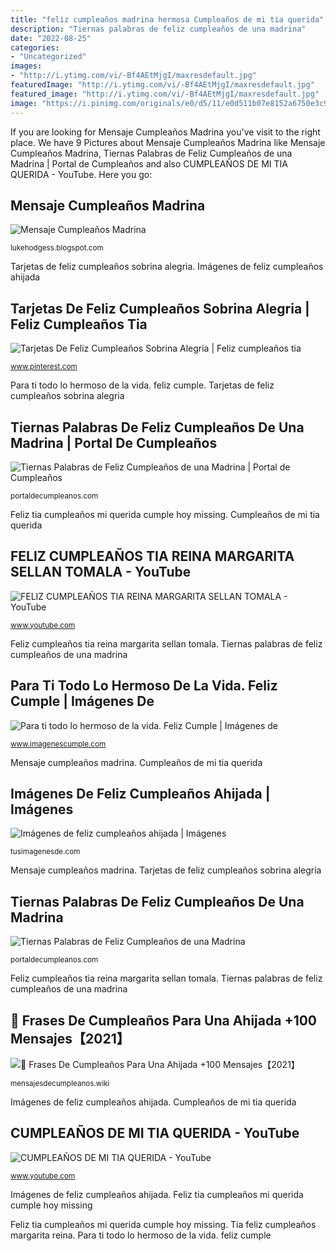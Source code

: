 ```yaml
---
title: "feliz cumpleaños madrina hermosa Cumpleaños de mi tia querida"
description: "Tiernas palabras de feliz cumpleaños de una madrina"
date: "2022-08-25"
categories:
- "Uncategorized"
images:
- "http://i.ytimg.com/vi/-Bf4AEtMjgI/maxresdefault.jpg"
featuredImage: "http://i.ytimg.com/vi/-Bf4AEtMjgI/maxresdefault.jpg"
featured_image: "http://i.ytimg.com/vi/-Bf4AEtMjgI/maxresdefault.jpg"
image: "https://i.pinimg.com/originals/e0/d5/11/e0d511b07e8152a6750e3c9d83499df0.jpg"
---
```


If you are looking for Mensaje Cumpleaños Madrina you've visit to the right place. We have 9 Pictures about Mensaje Cumpleaños Madrina like Mensaje Cumpleaños Madrina, Tiernas Palabras de Feliz Cumpleaños de una Madrina | Portal de Cumpleaños and also CUMPLEAÑOS DE MI TIA QUERIDA - YouTube. Here you go:

## Mensaje Cumpleaños Madrina

![Mensaje Cumpleaños Madrina](https://lh3.googleusercontent.com/proxy/qhuugvkCuER4yo3nr6tqPOFuaWQDvLwJWAila8t9c2FoggYRgSO0wDv_c3uc0rHaDF7RXL8LsUH1RaoSD_aZh52pNgZ_3Tbh60cNueDk9qok6W_Im5CKBWvuiup6A77ygz7i6OYJ4eONwVIK2Q=s0-d "Feliz cumpleaños tia reina margarita sellan tomala")

<small>lukehodgess.blogspot.com</small>

Tarjetas de feliz cumpleaños sobrina alegria. Imágenes de feliz cumpleaños ahijada

## Tarjetas De Feliz Cumpleaños Sobrina Alegria | Feliz Cumpleaños Tia

![Tarjetas De Feliz Cumpleaños Sobrina Alegria | Feliz cumpleaños tia](https://i.pinimg.com/originals/e0/d5/11/e0d511b07e8152a6750e3c9d83499df0.jpg "Sobrina cumpleaños feliz para frases tarjetas tarjeta sobrino cumple querida tia birthday happy comadre desde guardado el")

<small>www.pinterest.com</small>

Para ti todo lo hermoso de la vida. feliz cumple. Tarjetas de feliz cumpleaños sobrina alegria

## Tiernas Palabras De Feliz Cumpleaños De Una Madrina | Portal De Cumpleaños

![Tiernas Palabras de Feliz Cumpleaños de una Madrina | Portal de Cumpleaños](http://portaldecumpleanos.com/wp-content/uploads/2019/10/Linda-madrina.jpg "Tiernas palabras de feliz cumpleaños de una madrina")

<small>portaldecumpleanos.com</small>

Feliz tia cumpleaños mi querida cumple hoy missing. Cumpleaños de mi tia querida

## FELIZ CUMPLEAÑOS TIA REINA MARGARITA SELLAN TOMALA - YouTube

![FELIZ CUMPLEAÑOS TIA REINA MARGARITA SELLAN TOMALA - YouTube](https://i.ytimg.com/vi/vNXlvPKKJgY/maxresdefault.jpg "Feliz tia cumpleaños mi querida cumple hoy missing")

<small>www.youtube.com</small>

Feliz cumpleaños tia reina margarita sellan tomala. Tiernas palabras de feliz cumpleaños de una madrina

## Para Ti Todo Lo Hermoso De La Vida. Feliz Cumple | Imágenes De

![Para ti todo lo hermoso de la vida. Feliz Cumple | Imágenes de](https://4.bp.blogspot.com/-RdWcFL4mtSo/VWZb2y33pZI/AAAAAAAAdfE/sMY1jBqXIBw/s1600/frases%2Bde%2Bcumpleanos%2Bpara%2Bti%2Btarjeta.jpg "Tiernas palabras de feliz cumpleaños de una madrina")

<small>www.imagenescumple.com</small>

Mensaje cumpleaños madrina. Cumpleaños de mi tia querida

## Imágenes De Feliz Cumpleaños Ahijada | Imágenes

![Imágenes de feliz cumpleaños ahijada | Imágenes](http://tusimagenesde.com/wp-content/uploads/2016/07/feliz-cumpleanos-ahijada-1.jpg "🧡 frases de cumpleaños para una ahijada +100 mensajes【2021】")

<small>tusimagenesde.com</small>

Mensaje cumpleaños madrina. Tarjetas de feliz cumpleaños sobrina alegria

## Tiernas Palabras De Feliz Cumpleaños De Una Madrina

![Tiernas Palabras de Feliz Cumpleaños de una Madrina](http://portaldecumpleanos.com/wp-content/uploads/2019/10/Larga-vida-madrina.jpg "🧡 frases de cumpleaños para una ahijada +100 mensajes【2021】")

<small>portaldecumpleanos.com</small>

Feliz cumpleaños tia reina margarita sellan tomala. Tiernas palabras de feliz cumpleaños de una madrina

## 🧡 Frases De Cumpleaños Para Una Ahijada +100 Mensajes【2021】

![🧡 Frases De Cumpleaños Para Una Ahijada +100 Mensajes【2021】](https://mensajesdecumpleanos.wiki/wp-content/uploads/2018/07/frases-de-cumple-para-una-ahijada-opt.jpg "Tia feliz cumpleaños margarita reina")

<small>mensajesdecumpleanos.wiki</small>

Imágenes de feliz cumpleaños ahijada. Cumpleaños de mi tia querida

## CUMPLEAÑOS DE MI TIA QUERIDA - YouTube

![CUMPLEAÑOS DE MI TIA QUERIDA - YouTube](http://i.ytimg.com/vi/-Bf4AEtMjgI/maxresdefault.jpg "Sobrina cumpleaños feliz para frases tarjetas tarjeta sobrino cumple querida tia birthday happy comadre desde guardado el")

<small>www.youtube.com</small>

Imágenes de feliz cumpleaños ahijada. Feliz tia cumpleaños mi querida cumple hoy missing

Feliz tia cumpleaños mi querida cumple hoy missing. Tia feliz cumpleaños margarita reina. Para ti todo lo hermoso de la vida. feliz cumple
